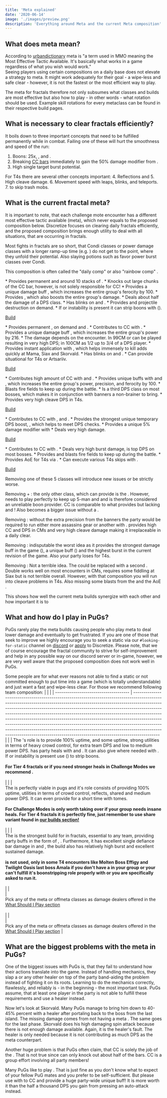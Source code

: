 ```yaml
---
title: 'Meta explained'
date: '2020-06-14'
image: './images/preview.png'
description: 'Everything around Meta and the current Meta composition'
---
```


## What does meta mean? 
According to [urbandictionary](https://www.urbandictionary.com/define.php?term=meta) meta is "a term used in MMO meaning the Most Effective Tactic Available. It's basically what works in a game regardless of what you wish would work."  
Seeing players using certain compositions on a daily base does not elevate a strategy to meta. It might work adequately for their goal - a wipe-less and safe clear - however, it is not the fastest or the most efficient way to play. 

The meta for fractals therefore not only subsumes what classes and builds are most effective but also how to play - in other words - what rotation should be used. Example skill rotations for every metaclass can be found in their respective build pages. 

## What is necessary to clear fractals efficiently?
It boils down to three important concepts that need to be fulfilled permanently while in combat. Failing one of these will hurt the smoothness and speed of the run:
1. Boons: 25x<Boon name="might"/>, <Boon name="fury"/>, <Boon name="quickness"/> and <Boon name="alacrity"/>.
2. Breaking [CC bars](guides/cc-distribution) immediately to gain the 50% damage modifier from <Effect name="exposed"/>.
3. High single target burst potential.

For T4s there are several other concepts important:
4. Reflections and <Boon name="stability"/>
5. High cleave damage. 
6. Movement speed with leaps, blinks, and teleports. 
7. <Effect name="Stealth"/> to skip trash mobs. 

## What is the current fractal meta?

It is important to note, that each challenge mote encounter has a different most effective tactic available (meta), which never equals to the proposed composition below. Discretize focuses on clearing daily fractals efficiently, and the proposed composition brings enough utility to deal with all situations, that are occurring in fractals. 

Most fights in fractals are so short, that Condi classes or power damage classes with a longer ramp-up time (e.g. <Specialization name="chronomancer"/>) do not get to the point, where they unfold their potential. Also slaying potions such as <Item name="powerfulpotionofslayingscarletsarmies"/> favor power burst classes over Condi. 

This composition is often called the "daily comp" or also "rainbow comp" <Specialization name="weaver" disableText/><Specialization name="Soulbeast" disableText/><Specialization name="Firebrand" disableText/><Specialization name="Renegade" disableText/><Specialization name="Berserker" disableText/>
.

<Tabs>
<Tab specialization="Renegade">
* Provides permanent <Boon name="Alacrity"/> and around 10 stacks of <Boon name="might"/>.
* Knocks out large chunks of the CC bar, however, is not solely responsible for CC! 
* Provides a unique damage buff <Trait name="assassinspresence"/>, which increases the entire group's ferocity by 100. 
* Provides <Skill name="soulcleavessummit"/>, which also boosts the entire group's damage. 
* Deals about half the damage of a DPS class. 
* Has blinks on <Skill name="phasetraversal"/> and <Skill name="deathstrike"/>.
* Provides <Boon name="Stability"/> and projectile destruction on demand.
* If <Instability name="No Pain, No Gain"/> or <Instability name="Vengeance"/> instability is present it can strip boons with <Skill name="Banish Enchantment"/> (<Skill name="Legendary Demon stance"/>).

[Build](builds/revenant/hybrid-renegade)
</Tab>

<Tab specialization="firebrand">
* Provides permanent <Boon name="Quickness"/>, on demand <Boon name="Aegis"/> and <Boon name="Resistance"/>.
* Contributes to CC with <Skill name="banesignet"/>.
* Provides a unique damage buff <Skill name="banesignet"/>, which increases the entire group's power by 216. 
* The damage depends on the encounter. In 99CM <Specialization name="Guardian"/> or <Specialization name="dragonhunter"/> can be played resulting in very high DPS; in 100CM as <Specialization name="Firebrand"/> 1/2 up to 3/4 of a DPS player. 
* Provides instant <Condition name="vulnerability"/> application with <Skill name="swordsofjustice"/>, which helps immensely to kill adds quickly at Mama, Siax and Skorvald.
* Has blinks on <Skill name="symbol of blades"/> <Skill name="judges intervention"/> and <Skill name="mercifulintervention"/>.
* Can provide situational <Boon name="stability"/> for T4s or Artsariiv.

[Build](builds/guardian/hybrid-firebrand)
</Tab>

<Tab specialization="Berserker">
* Contributes high amount of CC with <Skill name="Headbutt"/> and <Skill name="Tremor"/>.
* Provides unique buffs with <Skill name="bannerofdiscipline"/> and <Skill name="bannerofstrength"/>, which increases the entire group's power, precision, and ferocity by 100. 
* Blasts fire fields to keep up <Boon name="might"/> during the battle. 
* Is a third DPS class on most bosses, which makes it in conjunction with banners a non-brainer to bring. 
* Provides very high cleave DPS in T4s. 

[Build](builds/warrior/banner-berserker)
</Tab>

<Tab specialization="Soulbeast">
* Contributes to CC with <Skill id="45743"/>, <Skill name="pointblankshot"/> and <Skill name="pathofscars"/>.
* Provides the strongest unique temporary DPS boost, <Skill name="onewolfpack"/>, which helps to meet DPS checks. 
* Provides a unique 5% damage modifier with <Skill name="frost spirit"/>
* Deals very high damage. 

[Build](builds/ranger/power-soulbeast)
</Tab>

<Tab specialization="weaver">
* Contributes to CC with <Skill name="updraft"/>.
* Deals very high burst damage, is top DPS on most bosses. 
* Provides and blasts fire fields to keep up <Boon name="might"/> during the battle. 
* Provides AoE <Condition name="blind"/> for T4s via <Skill name="Glyph of storms"/>.
* Can execute various T4s skips with <Skill name="lightningflash"/>.

[Build](builds/ranger/power-soulbeast)
</Tab>
</Tabs>

Removing one of these 5 classes will introduce new issues or be strictly worse. 

Removing <Specialization name="Firebrand"/> + <Specialization name="Renegade"/>: the only other class, which can provide <Boon name="Alacrity"/> is the <Specialization name="Chronomancer"/>. However, <Specialization name="Chronomancer"/> needs to play perfectly to keep up 5-man <Boon name="Quickness"/> and <Boon name="alacrity"/> and is therefore considered an unreliable boon provider. CC is comparable to what <Specialization name="Renegade"/> provides but lacking <Skill name="bane signet"/> and <Trait name="assassinspresence"/>! Also <Boon name="Might"/> becomes a bigger issue without a <Specialization name="renegade"/>.

Removing <Specialization name="berserker"/>: without the extra precision from the banners the party would be required to run either more assassins gear or another <Specialization name="soulbeast"/> with <Trait name="spotter"/>. <Specialization name="berserker"/> provides high CC and DPS in CMs and very high cleave damage making it irreplaceable in a daily clear. 

Removing <Specialization name="Soulbeast"/>: indisputable the worst idea as it provides the strongest damage buff in the game (<Skill name="onewolfpack"/>), a unique buff (<Skill name="frost spirit"/>) and the highest burst in the current revision of the game. Also your party loses <Effect name="stealth"/> for T4s. 

Removing <Specialization name="weaver"/>: Not a terrible idea. The <Specialization name="weaver"/> could be replaced with a second <Specialization name="soulbeast"/>. Double <Specialization name="soulbeast"/> works well on most encounters in CMs, requires some fiddling at Siax but is not terrible overall. However, with that composition you will run into cleave problems in T4s. Also missing some blasts from the <Specialization name="weaver"/> and the AoE <Condition name="blind"/>.

This shows how well the current meta builds synergize with each other and how important it is to 

## What and how do I play in PuGs?

PuGs rarely play the meta builds causing people who play meta to deal lower damage and eventually to get frustrated. If you are one of those that seek to improve we highly encourage you to seek a static via our `#looking-for-static` channel on [discord](https://discordapp.com/invite/kaDXhb) or [apply](apply) to Discretize. Please note, that we of course encourage the fractal community to strive for self-improvement and help in any possible way on our discord server or in-game, however, we are very well aware that the proposed composition does not work well in PuGs.

Some people are for what ever reasons not able to find a static or not committed enough to put time into a game (which is totally understandable) and just want a fast and wipe-less clear. For those we recommend following team composition: 
| | |
| ------------------------------------- | ------------------------------------------------------------------------------------------------------------------------------------------------------------------------------------------------------------------------------------------------------------------------------------------------------------------------------------------------------------------------------------------------------------------------------------------------------------------------------------------------------------------------------------------------------------------------------------------------------------------------------------------------------------- |
| <Specialization name="renegade"/> | The <Specialization name="renegade"/>'s role is to provide 100% <Boon name="alacrity"/> uptime, and some <Boon name="might"/> uptime, strong utilities in terms of heavy crowd control, <Skill name="Soulcleaves Summit"/> for extra team DPS and low to medium power DPS. <Specialization name="renegade"/> has party heals with <Skill name="Soulcleaves Summit"/> and <Skill name="Breakrazors Bastion"/>. It can also give <Boon name="stability"/> where needed with <Skill name="Legendary Dwarf Stance"/>. If <Instability name="No Pain, No Gain"/> or <Instability name="Vengeance"/> instability is present use <Skill name="Banish Enchantment"/> (<Skill name="Legendary Demon stance"/>) to strip boons.<br/><br/>**For Tier 4 fractals or if you need stronger heals in Challenge Modes we recommend <Specialization text="Heal Renegade" name="renegade"/>.**<br/><br/> |
| <Specialization name="firebrand" text="Firebrand"/> | <br/>The <Specialization text="Firebrand" name="firebrand"/> is perfectly viable in pugs and it's role consists of providing 100% <Boon name="quickness"/> uptime, utilities in terms of crowd control, reflects, shared <Boon name="aegis"/> and medium power DPS. It can even provide <Boon name="resistance"/> for a short time with tomes.<br/><br/>**For Challenge Modes <Specialization text="Heal Firebrand" name="firebrand"/> is only worth taking over <Specialization text="Heal Renegade" name="renegade"/> if your group needs insane heals. For Tier 4 fractals it is perfectly fine, just remember to use <Skill name="Bane Signet"/> share variant found in [our builds section!](/builds/guardian/heal-firebrand)**<br/><br/>  |
| <Specialization name="berserker" text="Banner Berserker"/> | <br/>The <Specialization text="Banner Berserker" name="berserker"/> is the strongest build for <Specialization name="warrior"/> in fractals, essential to any team, providing party buffs in the form of <Skill id="14405" profession="warrior"/>, <Skill id="14407" profession="warrior"/>. Furthermore, it has excellent single defiance bar damage in <Skill name="Tremor"/> and <Skill name="Headbutt"/>, the build also has relatively high burst and excellent sustained damage.<br/><br/>**<Specialization name="spellbreaker"/> is not used, only in some T4 encounters like Molten Boss Effigy and Twilight Oasis last boss Amala if you don't have a <Specialization name="Reaper" text="Power Reaper"/> in your group or your <Specialization name="renegade"/> can't fulfill it's boonstripping role properly with <Skill name="Legendary Demon stance" disableText/> or you are specifically asked to run it.**<br/><br/>  |
| <Specialization name="weaver" disableText/><Specialization name="Soulbeast" disableText/><Specialization name="Holosmith" disableText/><br/><Specialization name="firebrand" disableText/><Specialization name="Reaper" disableText/><Specialization name="Dragonhunter" disableText/>  | <br/>Pick any of the meta or offmeta classes as damage dealers offered in the [What Should I Play section](/guides/what-should-i-play)<br/><br/> |
| <Specialization name="weaver" disableText/><Specialization name="Soulbeast" disableText/><Specialization name="Holosmith" disableText/><br/><Specialization name="firebrand" disableText/><Specialization name="Reaper" disableText/><Specialization name="Dragonhunter" disableText/>  | <br/>Pick any of the meta or offmeta classes as damage dealers offered in the [What Should I Play section](/guides/what-should-i-play) |




## What are the biggest problems with the meta in PuGs?
One of the biggest issues with PuGs is, that they fail to understand how their actions translate into the game. Instead of handling mechanics, they slap a <Specialization name="firebrand" text="Heal Firebrand"/> or any other healer on top of the party band-aiding the problem instead of fighting it on its roots. Learning to do the mechanics correctly, flawlessly, and reliably is - in the beginning - the most important task. PuGs assume, that at least one player in the party is not able to fulfill these requirements and use a healer instead. 

Now let's look at Skorvald. Many PuGs manage to bring him down to 40-45% percent with a healer after portaling back to the boss from the last island. The missing damage comes from not having a meta <Specialization name="Firebrand"/>. The same goes for the last phase. Skorvald does his high damaging spin attack because there is not enough damage available. Again, it is the healer's fault. The healer is only needed because it is not contributing as much DPS as the meta counterpart. 

Another huge problem is that PuGs often claim, that CC is solely the job of the <Specialization name="Renegade"/>. That is not true since <Specialization name="Renegade"/> can only knock out about half of the bars. CC is a group effort involving all party members!

Many PuGs like to play <Specialization name="Dragonhunter"/>. That is just fine as you don't know what to expect of your fellow PuG mates and you prefer to be self-sufficient. But please use <Skill name="bane signet"/> with <Trait name="perfectinscriptions"/> to CC and provide a huge party-wide unique buff! It is more worth it than the half a thousand DPS you gain from pressing an auto-attack instead. 

